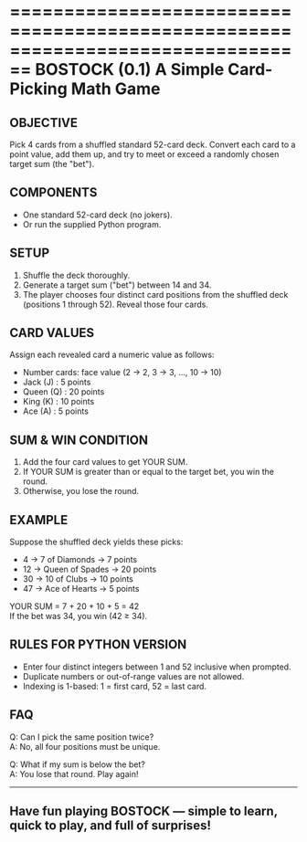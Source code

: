 ================================================================================
                                BOSTOCK (0.1)
                        A Simple Card-Picking Math Game
================================================================================

OBJECTIVE
---------
Pick 4 cards from a shuffled standard 52-card deck. Convert each card to a point
value, add them up, and try to meet or exceed a randomly chosen target sum
(the "bet").

COMPONENTS
----------
- One standard 52-card deck (no jokers).
- Or run the supplied Python program.

SETUP
-----
1. Shuffle the deck thoroughly.
2. Generate a target sum ("bet") between 14 and 34.
3. The player chooses four distinct card positions from the shuffled deck
   (positions 1 through 52). Reveal those four cards.

CARD VALUES
-----------
Assign each revealed card a numeric value as follows:

- Number cards: face value (2 → 2, 3 → 3, ..., 10 → 10)
- Jack  (J) : 5 points
- Queen (Q) : 20 points
- King  (K) : 10 points
- Ace   (A) : 5 points

SUM & WIN CONDITION
-------------------
1. Add the four card values to get YOUR SUM.
2. If YOUR SUM is greater than or equal to the target bet, you win the round.
3. Otherwise, you lose the round.

EXAMPLE
-------
Suppose the shuffled deck yields these picks:
- 4  → 7 of Diamonds   → 7 points
- 12 → Queen of Spades → 20 points
- 30 → 10 of Clubs     → 10 points
- 47 → Ace of Hearts   → 5 points

YOUR SUM = 7 + 20 + 10 + 5 = 42  
If the bet was 34, you win (42 ≥ 34).

RULES FOR PYTHON VERSION
------------------------
- Enter four distinct integers between 1 and 52 inclusive when prompted.
- Duplicate numbers or out-of-range values are not allowed.
- Indexing is 1-based: 1 = first card, 52 = last card.

FAQ
---
Q: Can I pick the same position twice?  
A: No, all four positions must be unique.   

Q: What if my sum is below the bet?  
A: You lose that round. Play again!  

--------------------------------------------------------------------------------
Have fun playing BOSTOCK — simple to learn, quick to play, and full of surprises!
--------------------------------------------------------------------------------
